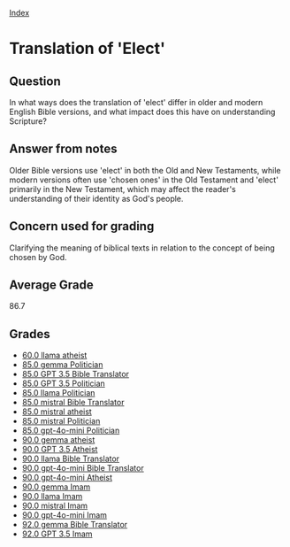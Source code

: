 
[Index](../index.md)
# Translation of 'Elect'
## Question
In what ways does the translation of 'elect' differ in older and modern English Bible versions, and what impact does this have on understanding Scripture?

## Answer from notes
Older Bible versions use 'elect' in both the Old and New Testaments, while modern versions often use 'chosen ones' in the Old Testament and 'elect' primarily in the New Testament, which may affect the reader's understanding of their identity as God's people.

## Concern used for grading
Clarifying the meaning of biblical texts in relation to the concept of being chosen by God.

## Average Grade
86.7

## Grades
 * [60.0 llama atheist](../answers/llama_atheist/Translation_of_'Elect'.md)
 * [85.0 gemma Politician](../answers/gemma_Politician/Translation_of_'Elect'.md)
 * [85.0 GPT 3.5 Bible Translator](../answers/GPT_3.5_Bible_Translator/Translation_of_'Elect'.md)
 * [85.0 GPT 3.5 Politician](../answers/GPT_3.5_Politician/Translation_of_'Elect'.md)
 * [85.0 llama Politician](../answers/llama_Politician/Translation_of_'Elect'.md)
 * [85.0 mistral Bible Translator](../answers/mistral_Bible_Translator/Translation_of_'Elect'.md)
 * [85.0 mistral atheist](../answers/mistral_atheist/Translation_of_'Elect'.md)
 * [85.0 mistral Politician](../answers/mistral_Politician/Translation_of_'Elect'.md)
 * [85.0 gpt-4o-mini Politician](../answers/gpt-4o-mini_Politician/Translation_of_'Elect'.md)
 * [90.0 gemma atheist](../answers/gemma_atheist/Translation_of_'Elect'.md)
 * [90.0 GPT 3.5 Atheist](../answers/GPT_3.5_Atheist/Translation_of_'Elect'.md)
 * [90.0 llama Bible Translator](../answers/llama_Bible_Translator/Translation_of_'Elect'.md)
 * [90.0 gpt-4o-mini Bible Translator](../answers/gpt-4o-mini_Bible_Translator/Translation_of_'Elect'.md)
 * [90.0 gpt-4o-mini Atheist](../answers/gpt-4o-mini_Atheist/Translation_of_'Elect'.md)
 * [90.0 gemma Imam](../answers/gemma_Imam/Translation_of_'Elect'.md)
 * [90.0 llama Imam](../answers/llama_Imam/Translation_of_'Elect'.md)
 * [90.0 mistral Imam](../answers/mistral_Imam/Translation_of_'Elect'.md)
 * [90.0 gpt-4o-mini Imam](../answers/gpt-4o-mini_Imam/Translation_of_'Elect'.md)
 * [92.0 gemma Bible Translator](../answers/gemma_Bible_Translator/Translation_of_'Elect'.md)
 * [92.0 GPT 3.5 Imam](../answers/GPT_3.5_Imam/Translation_of_'Elect'.md)
